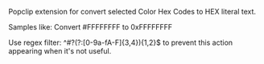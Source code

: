 Popclip extension for convert selected Color Hex Codes to HEX literal text. 

Samples like:
Convert #FFFFFFFF to 0xFFFFFFFF

Use regex filter: ^#?(?:[0-9a-fA-F]{3,4}){1,2}$ to prevent this action appearing when it's not useful.